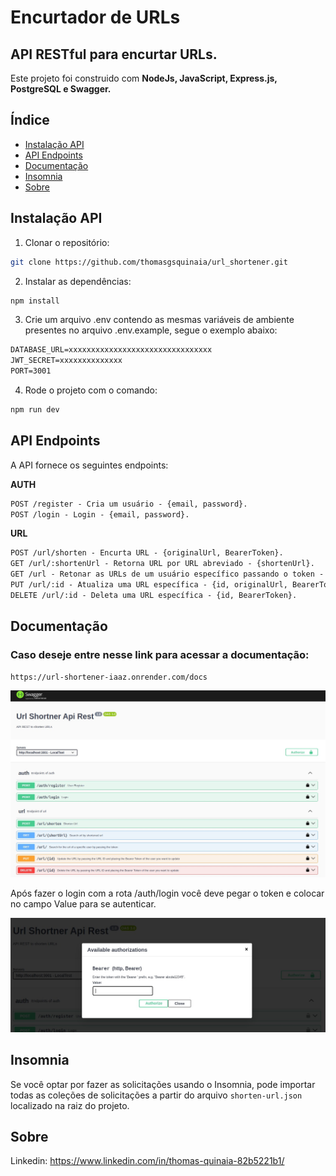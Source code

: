 # Encurtador de URLs

## API RESTful para encurtar URLs.

Este projeto foi construido com **NodeJs, JavaScript, Express.js, PostgreSQL e Swagger.**

## Índice

- [Instalação API](#instalação-api)
- [API Endpoints](#api-endpoints)
- [Documentação](#documentação)
- [Insomnia](#insomnia)
- [Sobre](#sobre)

## Instalação API

1. Clonar o repositório:

```bash
git clone https://github.com/thomasgsquinaia/url_shortener.git
```

2. Instalar as dependências: 

```bash
npm install
```

3. Crie um arquivo .env contendo as mesmas variáveis de ambiente presentes no arquivo .env.example, segue o exemplo abaixo:

```markdown
DATABASE_URL=xxxxxxxxxxxxxxxxxxxxxxxxxxxxxxxx
JWT_SECRET=xxxxxxxxxxxxxx
PORT=3001
```

4. Rode o projeto com o comando: 

```bash
npm run dev
```

## API Endpoints
A API fornece os seguintes endpoints:

**AUTH**
```markdown
POST /register - Cria um usuário - {email, password}.
POST /login - Login - {email, password}.
```

**URL**
```markdown
POST /url/shorten - Encurta URL - {originalUrl, BearerToken}.
GET /url/:shortenUrl - Retorna URL por URL abreviado - {shortenUrl}.
GET /url - Retonar as URLs de um usuário específico passando o token - { BearerToken }.
PUT /url/:id - Atualiza uma URL específica - {id, originalUrl, BearerToken}.
DELETE /url/:id - Deleta uma URL específica - {id, BearerToken}.
```

## Documentação

### Caso deseje entre nesse link para acessar a documentação: 

```markdown
https://url-shortener-iaaz.onrender.com/docs
```

<p align="center">
    <img src="./.github/docs-shorten-url.png" alt="tests" width="1200px">
</p>

Após fazer o login com a rota /auth/login você deve pegar o token e colocar no campo Value para se autenticar.

<p align="center">
    <img src="./.github/bearer-token.png" alt="docs-api" width="1200px">
</p>

## Insomnia

Se você optar por fazer as solicitações usando o Insomnia, pode importar todas as coleções de solicitações a partir do arquivo `shorten-url.json` localizado na raiz do projeto. 

## Sobre

Linkedin: https://www.linkedin.com/in/thomas-quinaia-82b5221b1/